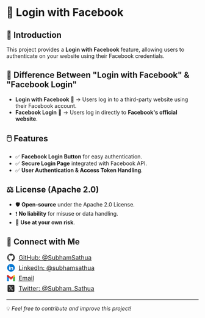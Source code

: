 # 🚀 Login with Facebook

## 📌 Introduction
This project provides a **Login with Facebook** feature, allowing users to authenticate on your website using their Facebook credentials.

## 🔑 Difference Between "Login with Facebook" & "Facebook Login"
- **Login with Facebook** 🏪 → Users log in to a third-party website using their Facebook account.
- **Facebook Login** 🔐 → Users log in directly to **Facebook's official website**.

## 🖱️ Features
- ✅ **Facebook Login Button** for easy authentication.
- ✅ **Secure Login Page** integrated with Facebook API.
- ✅ **User Authentication & Access Token Handling**.

## ⚖️ License (Apache 2.0)
- 🛡️ **Open-source** under the Apache 2.0 License.
- ❗ **No liability** for misuse or data handling.
- 📜 **Use at your own risk**.

## 🔗 Connect with Me

<style>
    .icon-text {
        display: inline-flex;
        align-items: center;
        gap: 8px; /* Adds spacing between icon and text */
        font-size: 16px; /* Adjust text size */
    }
    .icon-text img {
        width: 24px;
        height: 24px;
    }
</style>

<a class="icon-text" target=_blank href="https://github.com/SubhamSathua">
    <img src="assets/readme_files/github-circled.svg"> GitHub: @SubhamSathua
</a>  
<br>
<a class="icon-text" target=_blank href="https://in.linkedin.com/in/subhamsathua">
    <img src="assets/readme_files/linkedin-circled.svg"> LinkedIn: @subhamsathua
</a>  
<br>
<a class="icon-text" target=_blank href="mailto:subhamksathua@gmail.com">
    <img src="assets/readme_files/gmail.svg"> Email
</a>  
<br>
<a class="icon-text" target=_blank href="https://x.com/Subham_Sathua">
    <img src="assets/readme_files/twitter-x.svg"> Twitter: @Subham_Sathua
</a>




---
💡 *Feel free to contribute and improve this project!*